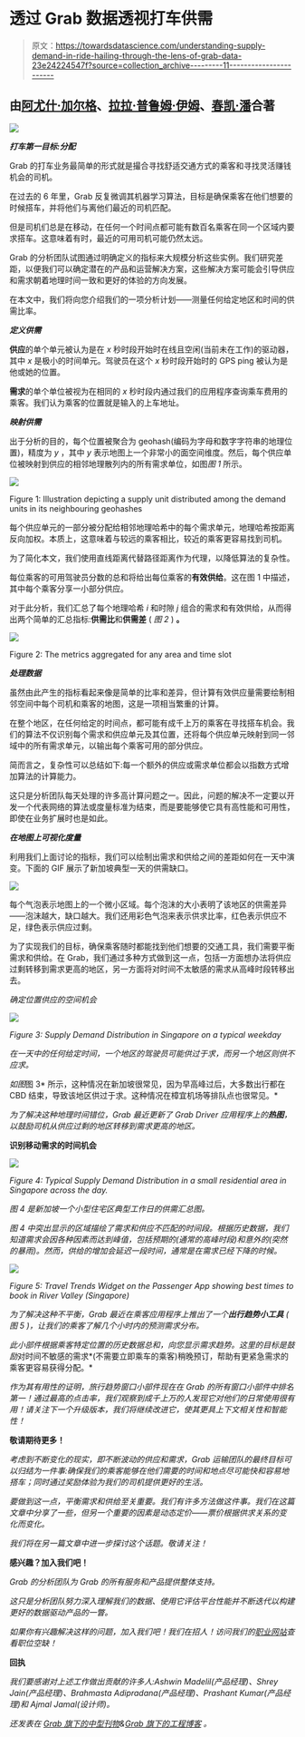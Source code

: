 # 透过 Grab 数据透视打车供需

> 原文：<https://towardsdatascience.com/understanding-supply-demand-in-ride-hailing-through-the-lens-of-grab-data-23e24224547f?source=collection_archive---------11----------------------->

## 由[阿尤什·加尔格](https://www.linkedin.com/in/aayush-garg-94b413a6)、[拉拉·普鲁姆·伊姆](https://www.linkedin.com/in/larapureumyim/)、[春凯·潘](https://www.linkedin.com/in/chun-kai-phang-a9a7588b/)合著

![](img/4ba68af055027dc6456e96fb7096c103.png)

***打车第一目标:分配***

Grab 的打车业务最简单的形式就是撮合寻找舒适交通方式的乘客和寻找灵活赚钱机会的司机。

在过去的 6 年里，Grab 反复微调其机器学习算法，目标是确保乘客在他们想要的时候搭车，并将他们与离他们最近的司机匹配。

但是司机们总是在移动，在任何一个时间点都可能有数百名乘客在同一个区域内要求搭车。这意味着有时，最近的可用司机可能仍然太远。

Grab 的分析团队试图通过明确定义的指标来大规模分析这些实例。我们研究差距，以便我们可以确定潜在的产品和运营解决方案，这些解决方案可能会引导供应和需求朝着地理时间一致和更好的体验的方向发展。

在本文中，我们将向您介绍我们的一项分析计划——测量任何给定地区和时间的供需比率。

***定义供需***

**供应**的单个单元被认为是在 *x* 秒时段开始时在线且空闲(当前未在工作)的驱动器，其中 *x* 是极小的时间单元。驾驶员在这个 *x* 秒时段开始时的 GPS ping 被认为是他或她的位置。

**需求**的单个单位被视为在相同的 *x* 秒时段内通过我们的应用程序查询乘车费用的乘客。我们认为乘客的位置就是输入的上车地址。

***映射供需***

出于分析的目的，每个位置被聚合为 geohash(编码为字母和数字字符串的地理位置)，精度为 *y* ，其中 *y* 表示地图上一个非常小的面空间维度。然后，每个供应单位被映射到供应的相邻地理散列内的所有需求单位，如图*图 1* 所示。

![](img/bcf1686578fd9c79c83781817b4abe0d.png)

Figure 1: Illustration depicting a supply unit distributed among the demand units in its neighbouring geohashes

每个供应单元的一部分被分配给相邻地理哈希中的每个需求单元，地理哈希按距离反向加权。本质上，这意味着与较远的乘客相比，较近的乘客更容易找到司机。

为了简化本文，我们使用直线距离代替路径距离作为代理，以降低算法的复杂性。

每位乘客的可用驾驶员分数的总和将给出每位乘客的**有效供给**。这在图 1 中描述，其中每个乘客分享一小部分供应。

对于此分析，我们汇总了每个地理哈希 *i* 和时隙 *j* 组合的需求和有效供给，从而得出两个简单的汇总指标:**供需比**和**供需差** ( *图 2* ) **。**

![](img/6e0628056b875a799ab6fcbadde87d37.png)

Figure 2: The metrics aggregated for any area and time slot

***处理数据***

虽然由此产生的指标看起来像是简单的比率和差异，但计算有效供应量需要绘制相邻空间中每个司机和乘客的地图，这是一项相当繁重的计算。

在整个地区，在任何给定的时间点，都可能有成千上万的乘客在寻找搭车机会。我们的算法不仅识别每个需求和供应单元及其位置，还将每个供应单元映射到同一邻域中的所有需求单元，以输出每个乘客可用的部分供应。

简而言之，复杂性可以总结如下:每一个额外的供应或需求单位都会以指数方式增加算法的计算能力。

这只是分析团队每天处理的许多高计算问题之一。因此，问题的解决不一定要以开发一个代表网络的算法或度量标准为结束，而是要能够使它具有高性能和可用性，即使在业务扩展时也是如此。

***在地图上可视化度量***

利用我们上面讨论的指标，我们可以绘制出需求和供给之间的差距如何在一天中演变。下面的 GIF 展示了新加坡典型一天的供需缺口。

![](img/99ea2de210bb6c79bd1a811276d2e478.png)

每个气泡表示地图上的一个微小区域。每个泡沫的大小表明了该地区的供需差异——泡沫越大，缺口越大。我们还用彩色气泡来表示供求比率，红色表示供应不足，绿色表示供应过剩。

为了实现我们的目标，确保乘客随时都能找到他们想要的交通工具，我们需要平衡需求和供给。在 Grab，我们通过多种方式做到这一点，包括一方面想办法将供应过剩转移到需求更高的地区，另一方面将对时间不太敏感的需求从高峰时段转移出去。

*确定位置供应的空间机会*

*![](img/5e14872b004c9afa2efb9c2e8315ff0f.png)*

*Figure 3: Supply Demand Distribution in Singapore on a typical weekday*

*在一天中的任何给定时间，一个地区的驾驶员可能供过于求，而另一个地区则供不应求。*

*如图*图 3* 所示，这种情况在新加坡很常见，因为早高峰过后，大多数出行都在 CBD 结束，导致该地区供过于求。这种情况在樟宜机场等排队点也很常见。*

*为了解决这种地理时间错位，Grab 最近更新了 Grab Driver 应用程序上的**热图**，以鼓励司机从供应过剩的地区转移到需求更高的地区。*

****识别移动需求的时间机会****

*![](img/f8dd39e6b941b843a44c4f1a7b4b3536.png)*

*Figure 4: Typical Supply Demand Distribution in a small residential area in Singapore across the day.*

**图 4* 是新加坡一个小型住宅区典型工作日的供需汇总图。*

**图 4* 中突出显示的区域描绘了需求和供应不匹配的时间段。根据历史数据，我们知道需求会因各种因素而达到峰值，包括预期的(通常的高峰时段)和意外的(突然的暴雨)。然而，供给的增加会延迟一段时间，通常是在需求已经下降的时候。*

*![](img/3bbeb8ccb50a0d4162c35621a0dc7ebc.png)*

*Figure 5: Travel Trends Widget on the Passenger App showing best times to book in River Valley (Singapore)*

*为了解决这种不平衡，Grab 最近在乘客应用程序上推出了一个**出行趋势小工具** ( *图 5* )，让我们的乘客了解几个小时内的预测需求分布。*

*此小部件根据乘客特定位置的历史数据总和，向您显示需求趋势。这里的目标是鼓励*对时间不敏感的需求*(不需要立即乘车的乘客)稍晚预订，帮助有更紧急需求的乘客更容易获得分配。*

*作为其有用性的证明，旅行趋势窗口小部件现在在 Grab 的所有窗口小部件中排名第一！通过最高的点击率，我们观察到成千上万的人发现它对他们的日常使用很有用！请关注下一个升级版本，我们将继续改进它，使其更具上下文相关性和智能性！*

****敬请期待更多！****

*考虑到不断变化的现实，即不断波动的供应和需求，Grab 运输团队的最终目标可以归结为一件事:确保我们的乘客能够在他们需要的时间和地点尽可能快和容易地搭车；同时通过奖励体验为我们的司机提供更好的生活。*

*要做到这一点，平衡需求和供给至关重要。我们有许多方法做这件事。我们在这篇文章中分享了一些，但另一个重要的因素是动态定价——票价根据供求关系的变化而变化。*

*我们将在另一篇文章中进一步探讨这个话题。敬请关注！*

****感兴趣？加入我们吧！****

*Grab 的分析团队为 Grab 的所有服务和产品提供整体支持。*

*这只是分析团队努力深入理解我们的数据、使用它评估平台性能并不断迭代以构建更好的数据驱动产品的一瞥。*

*如果你有兴趣解决这样的问题，加入我们吧！我们在招人！访问我们的[职业网站](https://grab.careers/)查看职位空缺！*

****回执****

*我们要感谢对上述工作做出贡献的许多人:Ashwin Madelil(产品经理)、Shrey Jain(产品经理)、Brahmasta Adipradana(产品经理)、Prashant Kumar(产品经理)和 Ajmal Jamal(设计师)。*

**还发表在* [*Grab 旗下的中型刊物*](https://medium.com/grab/understanding-supply-demand-in-ride-hailing-through-the-lens-of-grab-data-37ccde1a2e2c)*&*[*Grab 旗下的工程博客*](https://engineering.grab.com/understanding-supply-demand-ride-hailing-data) *。**